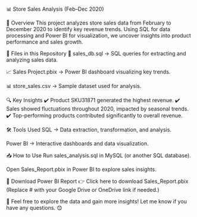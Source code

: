 📊 Store Sales Analysis (Feb–Dec 2020)


📌 Overview
This project analyzes store sales data from February to December 2020 to identify key revenue trends. Using SQL for data processing and Power BI for visualization, we uncover insights into product performance and sales growth.

📂 Files in this Repository
📜 sales_db.sql → SQL queries for extracting and analyzing sales data.

📈 Sales Project.pbix → Power BI dashboard visualizing key trends.

📊 store_sales.csv →  Sample dataset used for analysis.

🔍 Key Insights
✔️ Product SKU31871 generated the highest revenue.
✔️ Sales showed fluctuations throughout 2020, impacted by seasonal trends.
✔️ Top-performing products contributed significantly to overall revenue.

🛠️ Tools Used
SQL → Data extraction, transformation, and analysis.

Power BI → Interactive dashboards and data visualization.

📥 How to Use
Run sales_analysis.sql in MySQL (or another SQL database).

Open Sales_Report.pbix in Power BI to explore sales insights.

📌 Download Power BI Report
👉 Click here to download Sales_Report.pbix (Replace # with your Google Drive or OneDrive link if needed.)

🚀 Feel free to explore the data and gain more insights! Let me know if you have any questions. 😊
